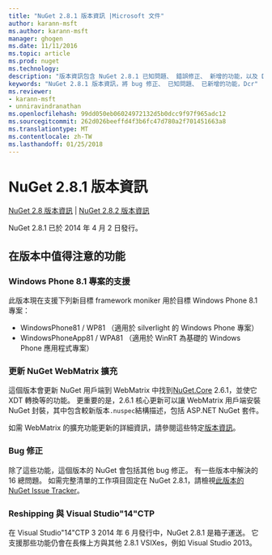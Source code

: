```yaml
---
title: "NuGet 2.8.1 版本資訊 |Microsoft 文件"
author: karann-msft
ms.author: karann-msft
manager: ghogen
ms.date: 11/11/2016
ms.topic: article
ms.prod: nuget
ms.technology: 
description: "版本資訊包含 NuGet 2.8.1 已知問題、 錯誤修正、 新增的功能，以及 Dcr。"
keywords: "NuGet 2.8.1 版本資訊，將 bug 修正、 已知問題、 已新增的功能，Dcr"
ms.reviewer:
- karann-msft
- unniravindranathan
ms.openlocfilehash: 99dd050eb06024972132d5b0dcc9f97f965adc12
ms.sourcegitcommit: 262d026beeffd4f3b6fc47d780a2f701451663a8
ms.translationtype: MT
ms.contentlocale: zh-TW
ms.lasthandoff: 01/25/2018
---
```

# <a name="nuget-281-release-notes"></a>NuGet 2.8.1 版本資訊

[NuGet 2.8 版本資訊](../release-notes/nuget-2.8.md) | [NuGet 2.8.2 版本資訊](../release-notes/nuget-2.8.2.md)

NuGet 2.8.1 已於 2014 年 4 月 2 日發行。

## <a name="notable-features-in-the-release"></a>在版本中值得注意的功能

### <a name="support-for-windows-phone-81-projects"></a>Windows Phone 8.1 專案的支援
此版本現在支援下列新目標 framework moniker 用於目標 Windows Phone 8.1 專案：

* WindowsPhone81 / WP81 （適用於 silverlight 的 Windows Phone 專案）
* WindowsPhoneApp81 / WPA81 （適用於 WinRT 為基礎的 Windows Phone 應用程式專案）

### <a name="update-of-the-nuget-webmatrix-extension"></a>更新 NuGet WebMatrix 擴充
這個版本會更新 NuGet 用戶端到 WebMatrix 中找到[NuGet.Core](https://www.nuget.org/packages/Nuget.Core/2.6.1) 2.6.1，並使它 XDT 轉換等的功能。 更重要的是，2.6.1 核心更新可以讓 WebMatrix 用戶端安裝 NuGet 封裝，其中包含較新版本`.nuspec`結構描述，包括 ASP.NET NuGet 套件。

如需 WebMatrix 的擴充功能更新的詳細資訊，請參閱這些特定[版本資訊](../release-notes/nuget-2.6.1-for-WebMatrix.md)。

### <a name="bug-fixes"></a>Bug 修正
除了這些功能，這個版本的 NuGet 會包括其他 bug 修正。 有一些版本中解決的 16 總問題。 如需完整清單的工作項目固定在 NuGet 2.8.1，請檢視[此版本的 NuGet Issue Tracker](https://nuget.codeplex.com/workitem/list/advanced?keyword=&status=All&type=All&priority=All&release=NuGet%202.8.1&assignedTo=All&component=All&sortField=LastUpdatedDate&sortDirection=Descending&page=0&reasonClosed=All)。

### <a name="reshipping-with-visual-studio-14-ctp"></a>Reshipping 與 Visual Studio"14"CTP
在 Visual Studio"14"CTP 3 2014 年 6 月發行中，NuGet 2.8.1 是箱子運送。 它支援那些功能仍會在長條上方與其他 2.8.1 VSIXes，例如 Visual Studio 2013。
